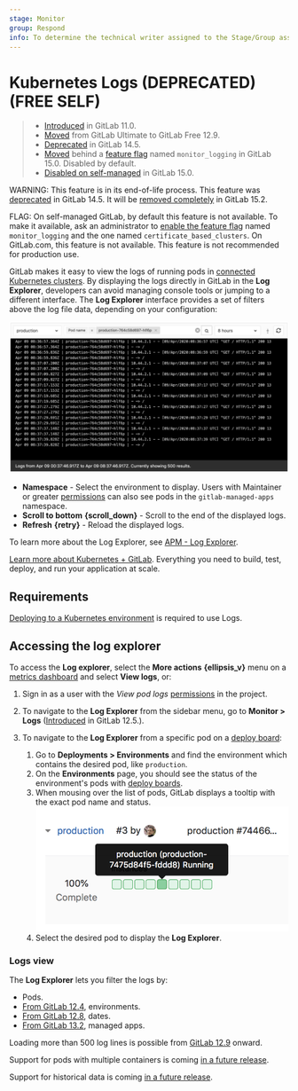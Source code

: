 ```yaml
---
stage: Monitor
group: Respond
info: To determine the technical writer assigned to the Stage/Group associated with this page, see https://about.gitlab.com/handbook/engineering/ux/technical-writing/#assignments
---
```


# Kubernetes Logs (DEPRECATED) **(FREE SELF)**

> - [Introduced](https://gitlab.com/gitlab-org/gitlab/-/issues/4752) in GitLab 11.0.
> - [Moved](https://gitlab.com/gitlab-org/gitlab/-/merge_requests/26383) from GitLab Ultimate to GitLab Free 12.9.
> - [Deprecated](https://gitlab.com/groups/gitlab-org/configure/-/epics/8) in GitLab 14.5.
> - [Moved](https://gitlab.com/gitlab-org/gitlab/-/issues/360182) behind a [feature flag](../../../administration/feature_flags.md) named `monitor_logging` in GitLab 15.0. Disabled by default.
> - [Disabled on self-managed](https://gitlab.com/gitlab-org/gitlab/-/issues/353410) in GitLab 15.0.

WARNING:
This feature is in its end-of-life process.
This feature was [deprecated](https://gitlab.com/groups/gitlab-org/configure/-/epics/8) in GitLab 14.5.
It will be [removed completely](https://gitlab.com/gitlab-org/gitlab/-/issues/346485) in GitLab 15.2.

FLAG:
On self-managed GitLab, by default this feature is not available. To make it available, ask an administrator to [enable the feature flag](../../../administration/feature_flags.md) named `monitor_logging` and the one named `certificate_based_clusters`.
On GitLab.com, this feature is not available.
This feature is not recommended for production use.

GitLab makes it easy to view the logs of running pods in
[connected Kubernetes clusters](index.md). By displaying the logs directly in GitLab
in the **Log Explorer**, developers can avoid managing console tools or jumping
to a different interface. The **Log Explorer** interface provides a set of filters
above the log file data, depending on your configuration:

![Pod logs](img/kubernetes_pod_logs_v12_10.png)

- **Namespace** - Select the environment to display. Users with Maintainer or
  greater [permissions](../../permissions.md) can also see pods in the
  `gitlab-managed-apps` namespace.
- **Scroll to bottom** **{scroll_down}** - Scroll to the end of the displayed logs.
- **Refresh** **{retry}** - Reload the displayed logs.

<i class="fa fa-youtube-play youtube" aria-hidden="true"></i>
To learn more about the Log Explorer, see [APM - Log Explorer](https://www.youtube.com/watch?v=hWclZHA7Dgw).

[Learn more about Kubernetes + GitLab](https://about.gitlab.com/solutions/kubernetes/).
Everything you need to build, test, deploy, and run your application at scale.

## Requirements

[Deploying to a Kubernetes environment](../deploy_boards.md#enabling-deploy-boards)
is required to use Logs.

## Accessing the log explorer

To access the **Log explorer**, select the **More actions** **{ellipsis_v}** menu on
a [metrics dashboard](../../../operations/metrics/index.md) and select **View logs**, or:

1. Sign in as a user with the _View pod logs_
   [permissions](../../permissions.md#project-members-permissions) in the project.
1. To navigate to the **Log Explorer** from the sidebar menu, go to **Monitor > Logs**
   ([Introduced](https://gitlab.com/gitlab-org/gitlab-foss/-/merge_requests/22011) in GitLab 12.5.).
1. To navigate to the **Log Explorer** from a specific pod on a [deploy board](../deploy_boards.md):

   1. Go to **Deployments > Environments** and find the environment
      which contains the desired pod, like `production`.
   1. On the **Environments** page, you should see the status of the environment's
      pods with [deploy boards](../deploy_boards.md).
   1. When mousing over the list of pods, GitLab displays a tooltip with the exact pod name
      and status.
      ![deploy boards pod list](img/pod_logs_deploy_board.png)
   1. Select the desired pod to display the **Log Explorer**.

### Logs view

The **Log Explorer** lets you filter the logs by:

- Pods.
- [From GitLab 12.4](https://gitlab.com/gitlab-org/gitlab/-/issues/5769), environments.
- [From GitLab 12.8](https://gitlab.com/gitlab-org/gitlab/-/issues/197879), dates.
- [From GitLab 13.2](https://gitlab.com/gitlab-org/gitlab/-/issues/208790), managed apps.

Loading more than 500 log lines is possible from
[GitLab 12.9](https://gitlab.com/gitlab-org/gitlab/-/issues/198050) onward.

Support for pods with multiple containers is coming
[in a future release](https://gitlab.com/gitlab-org/gitlab/-/issues/13404).

Support for historical data is coming
[in a future release](https://gitlab.com/gitlab-org/gitlab/-/issues/196191).
